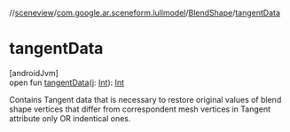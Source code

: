 //[sceneview](../../../index.md)/[com.google.ar.sceneform.lullmodel](../index.md)/[BlendShape](index.md)/[tangentData](tangent-data.md)

# tangentData

[androidJvm]\
open fun [tangentData](tangent-data.md)(j: [Int](https://kotlinlang.org/api/latest/jvm/stdlib/kotlin/-int/index.html)): [Int](https://kotlinlang.org/api/latest/jvm/stdlib/kotlin/-int/index.html)

Contains Tangent data that is necessary to restore original values of blend shape vertices that differ from correspondent mesh vertices in Tangent attribute only OR indentical ones.
